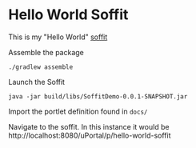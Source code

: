 # Hello World Soffit

This is my "Hello World" [soffit](https://jasig.github.io/uPortal/developer/soffits/)

Assemble the package
```
./gradlew assemble
```

Launch the Soffit
```
java -jar build/libs/SoffitDemo-0.0.1-SNAPSHOT.jar
```

Import the portlet definition found in ```docs/```

Navigate to the soffit. In this instance it would be http://localhost:8080/uPortal/p/hello-world-soffit